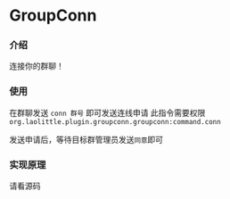 # GroupConn

### 介绍
连接你的群聊！

### 使用

在群聊发送 `conn 群号` 即可发送连线申请 此指令需要权限 `org.laolittle.plugin.groupconn.groupconn:command.conn`

发送申请后，等待目标群管理员发送`同意`即可


### 实现原理
请看源码